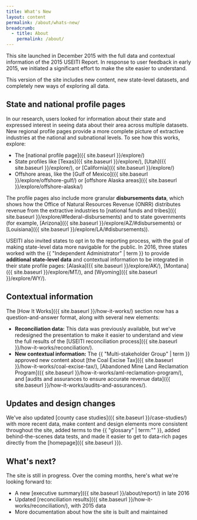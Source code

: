 ```yaml
---
title: What's New
layout: content
permalink: /about/whats-new/
breadcrumb:
  - title: About
    permalink: /about/
---
```


This site launched in December 2015 with the full data and contextual information of the 2015 USEITI Report. In response to user feedback in early 2015, we initiated a significant effort to make the site easier to understand.

This version of the site includes new content, new state-level datasets, and completely new ways of exploring all data.

## State and national profile pages

In our research, users looked for information about their state and expressed interest in seeing data about their area across multiple datasets. New regional profile pages provide a more complete picture of extractive industries at the national and subnational levels. To see how this works, explore:

* The [national profile page]({{ site.baseurl }}/explore/)
* State profiles like [Texas]({{ site.baseurl }}/explore/), [Utah]({{ site.baseurl }}/explore/), or [California]({{ site.baseurl }}/explore/)
* Offshore areas, like the [Gulf of Mexico]({{ site.baseurl }}/explore/offshore-gulf/) or [offshore Alaska areas]({{ site.baseurl }}/explore/offshore-alaska/)

The profile pages also include more granular **disbursements data**, which shows how the Office of Natural Resources Revenue (ONRR) distributes revenue from the extractive industries to [national funds and tribes]({{ site.baseurl }}/explore/#federal-disbursements) and to state governments (for example, [Arizona]({{ site.baseurl }}/explore/AZ/#disbursements) or [Louisiana]({{ site.baseurl }}/explore/LA/#disbursements)).

USEITI also invited states to opt in to the reporting process, with the goal of making state-level data more navigable for the public. In 2016, three states worked with the {{ "Independent Administrator" | term }} to provide **additional state-level data** and contextual information to be integrated in their state profile pages: [Alaska]({{ site.baseurl }}/explore/AK/), [Montana]({{ site.baseurl }}/explore/MT/), and [Wyoming]({{ site.baseurl }}/explore/WY/).

## Contextual information

The [How It Works]({{ site.baseurl }}/how-it-works/) section now has a question-and-answer format, along with several new elements:

* **Reconciliation data:** This data was previously available, but we've redesigned the presentation to make it easier to understand and view the full results of the [USEITI reconciliation process]({{ site.baseurl }}/how-it-works/reconciliation/).
* **New contextual information:** The {{ "Multi-stakeholder Group" | term }} approved new content about [the Coal Excise Tax]({{ site.baseurl }}/how-it-works/coal-excise-tax/), [Abandoned Mine Land Reclamation Program]({{ site.baseurl }}/how-it-works/aml-reclamation-program/), and [audits and assurances to ensure accurate revenue data]({{ site.baseurl }}/how-it-works/audits-and-assurances/).

## Updates and design changes

We've also updated [county case studies]({{ site.baseurl }}/case-studies/) with more recent data, make content and design elements more consistent throughout the site, added terms to the {{ "glossary" | term:"" }}, added behind-the-scenes data tests, and made it easier to get to data-rich pages directly from the [homepage]({{ site.baseurl }}).

## What's next?

The site is still in progress. Over the coming months, here's what we're looking forward to:

* A new [executive summary]({{ site.baseurl }}/about/report/) in late 2016
* Updated [reconciliation results]({{ site.baseurl }}/how-it-works/reconciliation/), with 2015 data
* More documentation about how the site is built and maintained



<!-- 
    ## Past versions

    > The initial USEITI beta site launched in early 2015, offering visualizations that showed how natural resources generate revenue across the country and where the money goes.
    >
    > This site, which launched in December 2015, makes the data easier to use, improves the site structure, and provides context about the government's role in extractive industries.
    >
    > We've also added new information and datasets to explore:

    * **Production data:** Sales volumes and revenue have long been used to estimate how much of each resource was produced. Here, for the first time, you can find more precise data on what resources were produced on federal lands. [Explore federal production data.]({{ site.baseurl }}/explore/#federal-production)
    * **Federal revenue by company:** See what revenue the government received from production on federal lands, sorted by company. [Explore federal revenue by company.]({{ site.baseurl }}/explore/#revenue)
    * **Reconciliation data:** A number of companies were asked to submit data for reconciliation with Department of Interior revenue data. Of the 45 companies invited, 35 participated. [Download reconciliation data.]({{ site.baseurl }}/downloads/reconciliation/)
    * **How it works:** Beyond the numbers, we've included new narratives explaining how the whole system of leasing federal land and collecting royalties on extracted materials works in the U.S. [Learn how it works.]({{ site.baseurl }}/how-it-works/)
 -->
